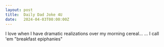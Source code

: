 ```yaml
---
layout: post
title:  Daily Dad Joke 4U
date:   2024-04-03T00:00:00Z
---
```

I love when I have dramatic realizations over my morning cereal... ... I call 'em "breakfast epiphanies"

